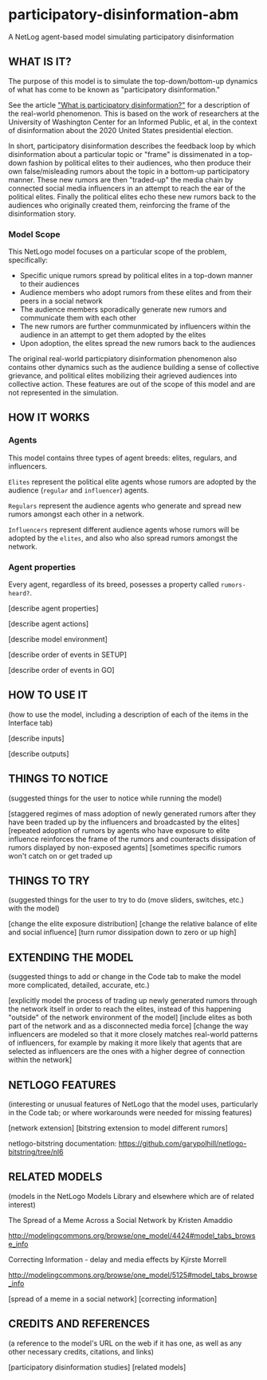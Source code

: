 # participatory-disinformation-abm
A NetLog agent-based model simulating participatory disinformation

## WHAT IS IT?

The purpose of this model is to simulate the top-down/bottom-up dynamics of what has come to be known as "participatory disinformation."

See the article ["What is participatory disinformation?"](https://www.cip.uw.edu/2021/05/26/participatory-disinformation-kate-starbird/
) for a description of the real-world phenomenon. This is based on the work of researchers at the University of Washington Center for an Informed Public, et al, in the context of disinformation about the 2020 United States presidential election.

In short, participatory disinformation describes the feedback loop by which disinformation about a particular topic or "frame" is dissimenated in a top-down fashion by political elites to their audiences, who then produce their own false/misleading rumors about the topic in a bottom-up participatory manner. These new rumors are then "traded-up" the media chain by connected social media influencers in an attempt to reach the ear of the political elites. Finally the political elites echo these new rumors back to the audiences who originally created them, reinforcing the frame of the disinformation story.

### Model Scope

This NetLogo model focuses on a particular scope of the problem, specifically:

- Specific unique rumors spread by political elites in a top-down manner to their audiences
- Audience members who adopt rumors from these elites and from their peers in a social network
- The audience members sporadically generate new rumors and communicate them with each other
- The new rumors are further communmicated by influencers within the audience in an attempt to get them adopted by the elites
- Upon adoption, the elites spread the new rumors back to the audiences

The original real-world particpiatory disinformation phenomenon also contains other dynamics such as the audience building a sense of collective grievance, and political elites mobilizing their agrieved audiences into collective action. These features are out of the scope of this model and are not represented in the simulation.

## HOW IT WORKS

### Agents

This model contains three types of agent breeds: elites, regulars, and influencers.

`Elites` represent the political elite agents whose rumors are adopted by the audience (`regular` and `influencer`) agents.

`Regulars` represent the audience agents who generate and spread new rumors amongst each other in a network.

`Influencers` represent different audience agents whose rumors will be adopted by the `elites`, and also who also spread rumors amongst the network.

### Agent properties

Every agent, regardless of its breed, posesses a property called `rumors-heard?`.



[describe agent properties]

[describe agent actions]

[describe model environment]

[describe order of events in SETUP]

[describe order of events in GO]

## HOW TO USE IT

(how to use the model, including a description of each of the items in the Interface tab)

[describe inputs]

[describe outputs]

## THINGS TO NOTICE

(suggested things for the user to notice while running the model)

[staggered regimes of mass adoption of newly generated rumors after they have been traded up by the influencers and broadcasted by the elites]
[repeated adoption of rumors by agents who have exposure to elite influence reinforces the frame of the rumors and counteracts dissipation of rumors displayed by non-exposed agents]
[sometimes specific rumors won't catch on or get traded up

## THINGS TO TRY

(suggested things for the user to try to do (move sliders, switches, etc.) with the model)

[change the elite exposure distribution]
[change the relative balance of elite and social influence]
[turn rumor dissipation down to zero or up high]

## EXTENDING THE MODEL

(suggested things to add or change in the Code tab to make the model more complicated, detailed, accurate, etc.)

[explicitly model the process of trading up newly generated rumors through the network itself in order to reach the elites, instead of this happening "outside" of the network environment of the model]
[include elites as both part of the network and as a disconnected media force]
[change the way influencers are modeled so that it more closely matches real-world patterns of influencers, for example by making it more likely that agents that are selected as influencers are the ones with a higher degree of connection within the network]

## NETLOGO FEATURES

(interesting or unusual features of NetLogo that the model uses, particularly in the Code tab; or where workarounds were needed for missing features)

[network extension]
[bitstring extension to model different rumors]

netlogo-bitstring documentation: https://github.com/garypolhill/netlogo-bitstring/tree/nl6


## RELATED MODELS

(models in the NetLogo Models Library and elsewhere which are of related interest)

The Spread of a Meme Across a Social Network by Kristen Amaddio

http://modelingcommons.org/browse/one_model/4424#model_tabs_browse_info

Correcting Information - delay and media effects by Kjirste Morrell

http://modelingcommons.org/browse/one_model/5125#model_tabs_browse_info

[spread of a meme in a social network]
[correcting information]

## CREDITS AND REFERENCES

(a reference to the model's URL on the web if it has one, as well as any other necessary credits, citations, and links)

[participatory disinformation studies]
[related models]